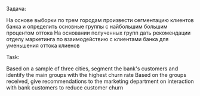 Задача:

На основе выборки по трем городам произвести сегментацию клиентов банка и определить основные группы с найбольшим большим процентом оттока
На основании полученных групп дать рекомендации отделу маркетинга по взаимодействию с клиентами банка для уменьшения оттока клиенов

Task:

Based on a sample of three cities, segment the bank's customers and identify the main groups with the highest churn rate
Based on the groups received, give recommendations to the marketing department on interaction with bank customers to reduce customer churn

